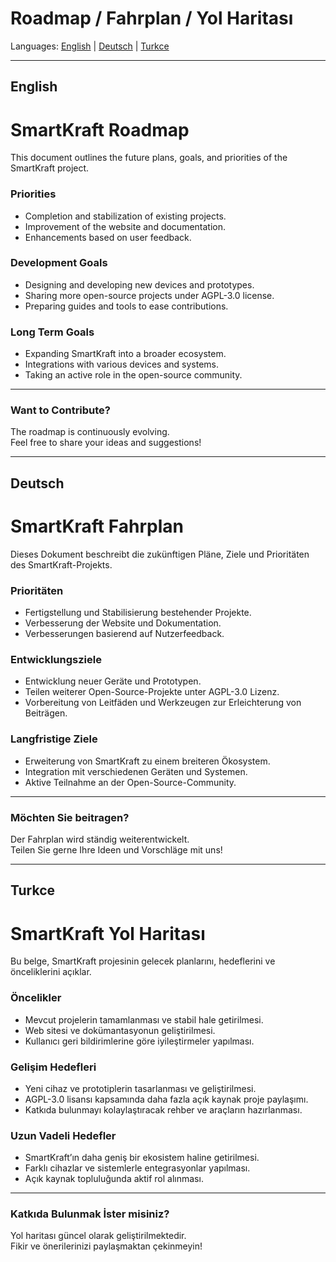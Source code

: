# Roadmap / Fahrplan / Yol Haritası

Languages: [English](#english) | [Deutsch](#deutsch) | [Turkce](#turkce)

---

## English

# SmartKraft Roadmap

This document outlines the future plans, goals, and priorities of the SmartKraft project.

### Priorities

- Completion and stabilization of existing projects.
- Improvement of the website and documentation.
- Enhancements based on user feedback.

### Development Goals

- Designing and developing new devices and prototypes.
- Sharing more open-source projects under AGPL-3.0 license.
- Preparing guides and tools to ease contributions.

### Long Term Goals

- Expanding SmartKraft into a broader ecosystem.
- Integrations with various devices and systems.
- Taking an active role in the open-source community.

---

### Want to Contribute?

The roadmap is continuously evolving.  
Feel free to share your ideas and suggestions!

---

## Deutsch

# SmartKraft Fahrplan

Dieses Dokument beschreibt die zukünftigen Pläne, Ziele und Prioritäten des SmartKraft-Projekts.

### Prioritäten

- Fertigstellung und Stabilisierung bestehender Projekte.
- Verbesserung der Website und Dokumentation.
- Verbesserungen basierend auf Nutzerfeedback.

### Entwicklungsziele

- Entwicklung neuer Geräte und Prototypen.
- Teilen weiterer Open-Source-Projekte unter AGPL-3.0 Lizenz.
- Vorbereitung von Leitfäden und Werkzeugen zur Erleichterung von Beiträgen.

### Langfristige Ziele

- Erweiterung von SmartKraft zu einem breiteren Ökosystem.
- Integration mit verschiedenen Geräten und Systemen.
- Aktive Teilnahme an der Open-Source-Community.

---

### Möchten Sie beitragen?

Der Fahrplan wird ständig weiterentwickelt.  
Teilen Sie gerne Ihre Ideen und Vorschläge mit uns!

---

## Turkce

# SmartKraft Yol Haritası

Bu belge, SmartKraft projesinin gelecek planlarını, hedeflerini ve önceliklerini açıklar.

### Öncelikler

- Mevcut projelerin tamamlanması ve stabil hale getirilmesi.
- Web sitesi ve dokümantasyonun geliştirilmesi.
- Kullanıcı geri bildirimlerine göre iyileştirmeler yapılması.

### Gelişim Hedefleri

- Yeni cihaz ve prototiplerin tasarlanması ve geliştirilmesi.
- AGPL-3.0 lisansı kapsamında daha fazla açık kaynak proje paylaşımı.
- Katkıda bulunmayı kolaylaştıracak rehber ve araçların hazırlanması.

### Uzun Vadeli Hedefler

- SmartKraft’ın daha geniş bir ekosistem haline getirilmesi.
- Farklı cihazlar ve sistemlerle entegrasyonlar yapılması.
- Açık kaynak topluluğunda aktif rol alınması.

---

### Katkıda Bulunmak İster misiniz?

Yol haritası güncel olarak geliştirilmektedir.  
Fikir ve önerilerinizi paylaşmaktan çekinmeyin!
